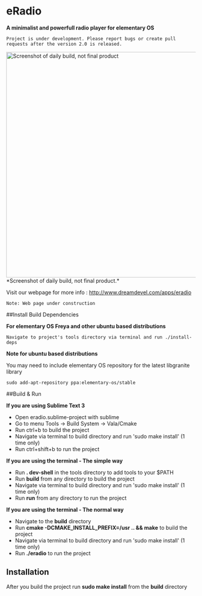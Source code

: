 # eRadio
**A minimalist and powerfull radio player for elementary OS** 

 ```
Project is under development. Please report bugs or create pull requests after the version 2.0 is released. 
``` 
<img src="http://i.imgur.com/sdgOr1s.png" alt="Screenshot of daily build, not final product" width=600>  
*Screenshot of daily build, not final product.*

Visit our webpage for more info : http://www.dreamdevel.com/apps/eradio

```Note: Web page under construction```

##Install Build Dependencies

**For elementary OS Freya and other ubuntu based distributions** 

```
Navigate to project's tools directory via terminal and run ./install-deps
```

**Note for ubuntu based distributions**

You may need to include elementary OS repository for the latest libgranite library 
```
sudo add-apt-repository ppa:elementary-os/stable
```

##Build & Run

**If you are using Sublime Text 3**

* Open eradio.sublime-project with sublime
* Go to menu Tools -> Build System -> Vala/Cmake
* Run ctrl+b to build the project
* Navigate via terminal to build directory and run 'sudo make install' (1 time only)
* Run ctrl+shift+b to run the project

**If you are using the terminal - The simple way**

* Run **. dev-shell** in the tools directory to add tools to your $PATH
* Run **build** from any directory to build the project
* Navigate via terminal to build directory and run 'sudo make install' (1 time only)
* Run **run** from any directory to run the project

**If you are using the terminal - The normal way**

* Navigate to the **build** directory
* Run **cmake -DCMAKE_INSTALL_PREFIX=/usr .. && make** to build the project
* Navigate via terminal to build directory and run 'sudo make install' (1 time only)
* Run **./eradio** to run the project

## Installation

After you build the project run **sudo make install** from the **build** directory
